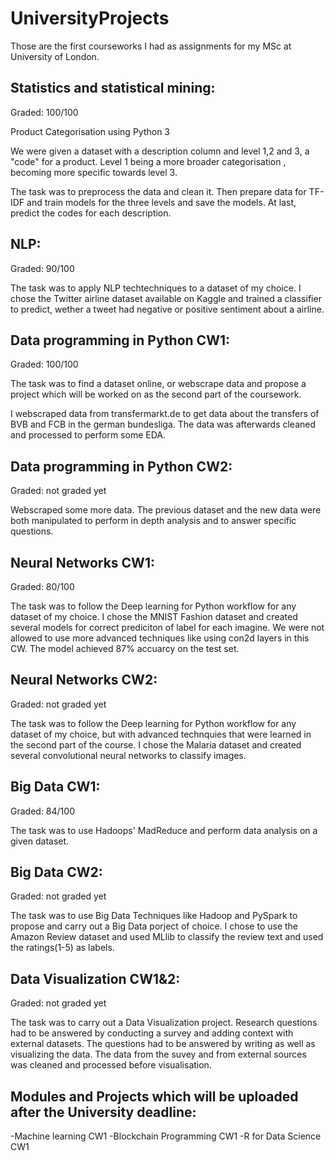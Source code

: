 # UniversityProjects

Those are the first courseworks I had as assignments for my MSc at University of London.

## Statistics and statistical mining:

Graded: 100/100

Product Categorisation using Python 3

We were given a dataset with a description column and level 1,2 and 3, a "code" for a product. Level 1 being a more broader categorisation , becoming more specific towards level 3.

The task was to preprocess the data and clean it. Then prepare data for TF-IDF and train models for the three levels and save the models.
At last, predict the codes for each description.


## NLP: 

Graded: 90/100

The task was to apply NLP techtechniques to a dataset of my choice. I chose the Twitter airline dataset available on Kaggle and trained a classifier to predict, wether a tweet had
negative or positive sentiment about a airline.


## Data programming in Python CW1:

Graded: 100/100

The task was to find a dataset online, or webscrape data and propose a project which will be worked on as the second part of the coursework.

I webscraped data from transfermarkt.de to get data about the transfers of BVB and FCB in the german bundesliga. The data was afterwards cleaned and processed to perform some EDA.


## Data programming in Python CW2:

Graded: not graded yet

Webscraped some more data. The previous dataset and the new data were both manipulated to perform in depth analysis and to answer specific questions.


## Neural Networks CW1:

Graded: 80/100

The task was to follow the Deep learning for Python workflow for any dataset of my choice. I chose the MNIST Fashion dataset and created several models for correct prediciton of 
label for each imagine. We were not allowed to use more advanced techniques like using con2d layers in this CW. The model achieved 87% accuarcy on the test set.


## Neural Networks CW2:

Graded: not graded yet

The task was to follow the Deep learning for Python workflow for any dataset of my choice, but with advanced technquies that were learned in the second part of the course. I chose the Malaria dataset and created several convolutional neural networks to classify images.

## Big Data CW1:

Graded: 84/100

The task was to use Hadoops' MadReduce and perform data analysis on a given dataset.


## Big Data CW2:

Graded: not graded yet

The task was to use Big Data Techniques like Hadoop and PySpark to propose and carry out a Big Data porject of choice. I chose to use the Amazon Review dataset and used MLlib to classify the review text and used the ratings(1-5) as labels.


## Data Visualization CW1&2:

Graded: not graded yet

The task was to carry out a Data Visualization project. Research questions had to be answered by conducting a survey and adding context with external datasets. The questions had to be answered by writing as well as visualizing the data. The data from the suvey and from external sources was cleaned and processed before visualisation.


## Modules and Projects which will be uploaded after the University deadline:

-Machine learning CW1
-Blockchain Programming CW1
-R for Data Science CW1
